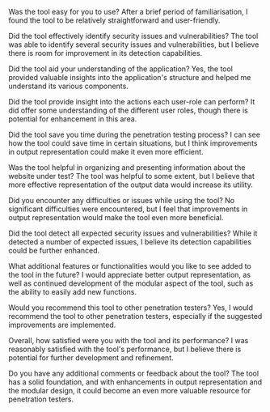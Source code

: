 Was the tool easy for you to use?
After a brief period of familiarisation, I found the tool to be relatively straightforward and user-friendly.

Did the tool effectively identify security issues and vulnerabilities?
The tool was able to identify several security issues and vulnerabilities, but I believe there is room for improvement in its detection capabilities.

Did the tool aid your understanding of the application?
Yes, the tool provided valuable insights into the application's structure and helped me understand its various components.

Did the tool provide insight into the actions each user-role can perform?
It did offer some understanding of the different user roles, though there is potential for enhancement in this area.

Did the tool save you time during the penetration testing process?
I can see how the tool could save time in certain situations, but I think improvements in output representation could make it even more efficient.

Was the tool helpful in organizing and presenting information about the website under test?
The tool was helpful to some extent, but I believe that more effective representation of the output data would increase its utility.

Did you encounter any difficulties or issues while using the tool?
No significant difficulties were encountered, but I feel that improvements in output representation would make the tool even more beneficial.

Did the tool detect all expected security issues and vulnerabilities?
While it detected a number of expected issues, I believe its detection capabilities could be further enhanced.

What additional features or functionalities would you like to see added to the tool in the future?
I would appreciate better output representation, as well as continued development of the modular aspect of the tool, such as the ability to easily add new functions.

Would you recommend this tool to other penetration testers?
Yes, I would recommend the tool to other penetration testers, especially if the suggested improvements are implemented.

Overall, how satisfied were you with the tool and its performance?
I was reasonably satisfied with the tool's performance, but I believe there is potential for further development and refinement.

Do you have any additional comments or feedback about the tool?
The tool has a solid foundation, and with enhancements in output representation and the modular design, it could become an even more valuable resource for penetration testers.